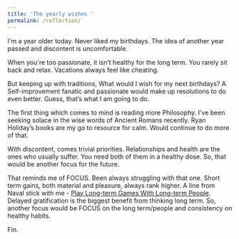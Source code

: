 ```yaml
---
title: 'The yearly wishes '
permalink: /reflection/
---
```

I'm a year older today. Never liked my birthdays. The idea of another year passed and discontent is uncomfortable.

When you're too passionate, it isn’t healthy for the long term. You rarely sit back and relax. Vacations always feel like cheating.

But keeping up with traditions, What would I wish for my next birthdays?
A Self-improvement fanatic and passionate would make up resolutions to do even better. Guess, that’s what I am going to do.

The first thing which comes to mind is reading more Philosophy. I’ve been seeking solace in the wise words of Ancient Romans recently. Ryan Holiday’s books are my go to resource for calm. Would continue to do more of that.

With discontent, comes trivial priorities. Relationships and health are the ones who usually suffer. You need both of them in a healthy dose. So, that would be another focus for the future.

That reminds me of FOCUS. Been always struggling with that one. Short term gains, both material and pleasure, always rank higher. A line from Naval stick with me - [Play Long-term Games With Long-term People](https://nav.al/long-term). Delayed gratification is the biggest benefit from thinking long term. So, another focus would be FOCUS on the long term/people and consistency on healthy habits.

Fin.
